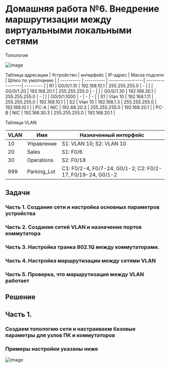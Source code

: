 # Домашняя работа №6. Внедрение маршрутизации между виртуальными локальными сетями
  Топология


![image](https://github.com/user-attachments/assets/480bbad7-7c83-49b3-a9aa-23d40435dd65)


Таблица адресации
| Устройство | интерфейс | IP-адрес | Маска подсети | Шлюз по умолчанию |
| ---------- | ---------- | -----------------| -----------------| --------- |
| R1 | G0/0/1.10 | 192.168.10.1 | 255.255.255.0 | - |
|   | G0/0/1.20 | 192.168.20.1 | 255.255.255.0 | - |
|   | G0/0/1.30 | 192.168.30.1 | 255.255.255.0 | - |
|   | G0/0/1.1000 | - | - | - |
| S1 | Vlan 10 | 192.168.1.11 | 255.255.255.0 | 192.168.10.1 |
| S2 | Vlan 10 | 192.168.1.3 | 255.255.255.0 | 192.168.10.1 |
| PC-A | NIC | 192.68.20.3 | 255.255.255.0 | 192.168.20.1 |
| PC-B | NIC | 192.168.30.3 | 255.255.255.0 | 192.168.20.1 |

Таблица VLAN

| VLAN | Имя | Назначенный интерфейс | 
| ---------- | ---------- | -----------------| 
| 10 | Управление | S1: VLAN 10; S2: VLAN 10 | 
| 20 | Sales | S1: F0/6 | 
| 30 | Operations | S2: F0/18 | 
| 999 | Parking_Lot | С1: F0/2-4, F0/7-24, G0/1-2; С2: F0/2-17, F0/19-24, G0/1-2 | 
## Задачи
### Часть 1. Создание сети и настройка основных параметров устройства
### Часть 2. Создание сетей VLAN и назначение портов коммутатора
### Часть 3. Настройка транка 802.1Q между коммутаторами.
### Часть 4. Настройка маршрутизации между сетями VLAN
### Часть 5. Проверка, что маршрутизация между VLAN работает

## Решение 
## Часть 1.
### Создаем топологию сети и настраиваем базовые параметры для узлов ПК и коммутаторов 
### Примеры настройки указаны ниже

![image](https://github.com/user-attachments/assets/ff02f3ff-5f00-4b58-9a06-4f0a69644078)








